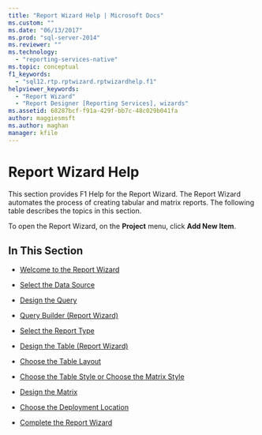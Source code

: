 ```yaml
---
title: "Report Wizard Help | Microsoft Docs"
ms.custom: ""
ms.date: "06/13/2017"
ms.prod: "sql-server-2014"
ms.reviewer: ""
ms.technology: 
  - "reporting-services-native"
ms.topic: conceptual
f1_keywords: 
  - "sql12.rtp.rptwizard.rptwizardhelp.f1"
helpviewer_keywords: 
  - "Report Wizard"
  - "Report Designer [Reporting Services], wizards"
ms.assetid: 68287bcf-f91a-429f-bb7c-48c029b041fa
author: maggiesmsft
ms.author: maghan
manager: kfile
---
```

# Report Wizard Help
  This section provides F1 Help for the Report Wizard. The Report Wizard automates the process of creating tabular and matrix reports. The following table describes the topics in this section.  
  
 To open the Report Wizard, on the **Project** menu, click **Add New Item**.  
  
## In This Section  
  
-   [Welcome to the Report Wizard](../../2014/reporting-services/welcome-to-the-report-wizard.md)  
  
-   [Select the Data Source](../../2014/reporting-services/select-the-data-source.md)  
  
-   [Design the Query](../../2014/reporting-services/design-the-query.md)  
  
-   [Query Builder &#40;Report Wizard&#41;](../../2014/reporting-services/query-builder-report-wizard.md)  
  
-   [Select the Report Type](../../2014/reporting-services/select-the-report-type.md)  
  
-   [Design the Table &#40;Report Wizard&#41;](../../2014/reporting-services/design-the-table-report-wizard.md)  
  
-   [Choose the Table Layout](../../2014/reporting-services/choose-the-table-layout.md)  
  
-   [Choose the Table Style or Choose the Matrix Style](../../2014/reporting-services/choose-the-table-style-or-choose-the-matrix-style.md)  
  
-   [Design the Matrix](../../2014/reporting-services/design-the-matrix.md)  
  
-   [Choose the Deployment Location](../../2014/reporting-services/choose-the-deployment-location.md)  
  
-   [Complete the Report Wizard](../../2014/reporting-services/complete-the-report-wizard.md)  
  
  
